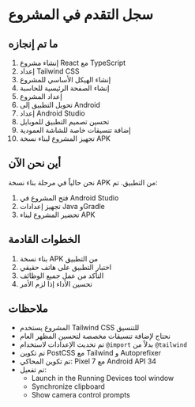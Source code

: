 # سجل التقدم في المشروع

## ما تم إنجازه
1. إنشاء مشروع React مع TypeScript
2. إعداد Tailwind CSS
3. إنشاء الهيكل الأساسي للمشروع
4. إنشاء الصفحة الرئيسية للحاسبة
5. إعداد المشروع
6. تحويل التطبيق إلى Android
7. إعداد Android Studio
8. تحسين تصميم التطبيق للموبايل
9. إضافة تنسيقات خاصة للشاشة العمودية
10. تجهيز المشروع لبناء نسخة APK

## أين نحن الآن
نحن حالياً في مرحلة بناء نسخة APK من التطبيق. تم:
1. فتح المشروع في Android Studio
2. تجهيز إعدادات Java وGradle
3. تحضير المشروع لبناء APK

## الخطوات القادمة
1. بناء نسخة APK من التطبيق
2. اختبار التطبيق على هاتف حقيقي
3. التأكد من عمل جميع الوظائف
4. تحسين الأداء إذا لزم الأمر

## ملاحظات
- المشروع يستخدم Tailwind CSS للتنسيق
- نحتاج لإضافة تنسيقات مخصصة لتحسين المظهر العام
- تم تحديث الإعدادات لاستخدام `@import` بدلاً من `@tailwind`
- تم تكوين PostCSS مع Tailwind و Autoprefixer
- تم تكوين المحاكي: Pixel 7 مع Android API 34
- تم تفعيل:
  - Launch in the Running Devices tool window
  - Synchronize clipboard
  - Show camera control prompts
